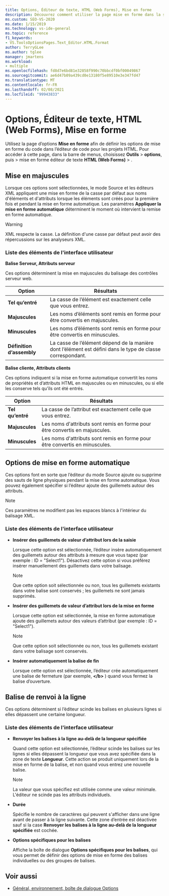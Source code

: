 ```yaml
---
title: Options, Éditeur de texte, HTML (Web Forms), Mise en forme
description: Découvrez comment utiliser la page mise en forme dans la section HTML pour définir des options de projet HTML pour la mise en forme du code dans l’éditeur de code.
ms.custom: SEO-VS-2020
ms.date: 1/15/2019
ms.technology: vs-ide-general
ms.topic: reference
f1_keywords:
- VS.ToolsOptionsPages.Text_Editor.HTML.Format
author: TerryGLee
ms.author: tglee
manager: jmartens
ms.workload:
- multiple
ms.openlocfilehash: fd8d7e6bd81e32858f990c70bbcdf0bf00049867
ms.sourcegitcommit: ae6d47b09a439cd0e13180f5e89510e3e347fd47
ms.translationtype: MT
ms.contentlocale: fr-FR
ms.lasthandoff: 02/08/2021
ms.locfileid: "99943833"
---
```

# <a name="options-text-editor-html-web-forms-formatting"></a>Options, Éditeur de texte, HTML (Web Forms), Mise en forme

Utilisez la page d’options **Mise en forme** afin de définir les options de mise en forme du code dans l’éditeur de code pour les projets HTML. Pour accéder à cette page, dans la barre de menus, choisissez **Outils**  >  **options**, puis   >  mise en forme éditeur de texte **HTML (Web Forms)**  >  .

## <a name="capitalization"></a>Mise en majuscules

Lorsque ces options sont sélectionnées, le mode Source et les éditeurs XML appliquent une mise en forme de la casse par défaut aux noms d'éléments et d'attributs lorsque les éléments sont créés pour la première fois et pendant la mise en forme automatique. Les paramètres **Appliquer la mise en forme automatique** déterminent le moment où intervient la remise en forme automatique.

> [!WARNING]
> XML respecte la casse. La définition d'une casse par défaut peut avoir des répercussions sur les analyseurs XML.

### <a name="uielement-list"></a>Liste des éléments de l'interface utilisateur

**Balise Serveur, Attributs serveur**

Ces options déterminent la mise en majuscules du balisage des contrôles serveur web.

|Option|Résultats|
|---------------------------------|------------------------------|
|**Tel qu’entré**|La casse de l’élément est exactement celle que vous entrez.|
|**Majuscules**|Les noms d’éléments sont remis en forme pour être convertis en majuscules.|
|**Minuscules**|Les noms d’éléments sont remis en forme pour être convertis en minuscules.|
|**Définition d’assembly**|La casse de l’élément dépend de la manière dont l’élément est défini dans le type de classe correspondant.|

**Balise cliente, Attributs clients**

Ces options indiquent si la mise en forme automatique convertit les noms de propriétés et d’attributs HTML en majuscules ou en minuscules, ou si elle les conserve tels qu’ils ont été entrés.

|Option|Résultats|
|---------------------------------|------------------------------|
|**Tel qu’entré**|La casse de l’attribut est exactement celle que vous entrez.|
|**Majuscules**|Les noms d'attributs sont remis en forme pour être convertis en majuscules.|
|**Minuscules**|Les noms d'attributs sont remis en forme pour être convertis en minuscules.|

## <a name="automatic-formatting-options"></a>Options de mise en forme automatique

Ces options font en sorte que l’éditeur du mode Source ajoute ou supprime des sauts de ligne physiques pendant la mise en forme automatique. Vous pouvez également spécifier si l’éditeur ajoute des guillemets autour des attributs.

> [!NOTE]
> Ces paramètres ne modifient pas les espaces blancs à l'intérieur du balisage XML.

### <a name="uielement-list"></a>Liste des éléments de l'interface utilisateur

- **Insérer des guillemets de valeur d’attribut lors de la saisie**

   Lorsque cette option est sélectionnée, l’éditeur insère automatiquement des guillemets autour des attributs à mesure que vous tapez (par exemple : ID = "Select1"). Désactivez cette option si vous préférez insérer manuellement des guillemets dans votre balisage.

   > [!NOTE]
   > Que cette option soit sélectionnée ou non, tous les guillemets existants dans votre balise sont conservés ; les guillemets ne sont jamais supprimés.

- **Insérer des guillemets de valeur d’attribut lors de la mise en forme**

   Lorsque cette option est sélectionnée, la mise en forme automatique ajoute des guillemets autour des valeurs d’attribut (par exemple : ID = "Select1").

   > [!NOTE]
   > Que cette option soit sélectionnée ou non, tous les guillemets existant dans votre balisage sont conservés.

- **Insérer automatiquement la balise de fin**

   Lorsque cette option est sélectionnée, l’éditeur crée automatiquement une balise de fermeture (par exemple, **\</b>** ) quand vous fermez la balise d’ouverture.

## <a name="tag-wrapping"></a>Balise de renvoi à la ligne

Ces options déterminent si l’éditeur scinde les balises en plusieurs lignes si elles dépassent une certaine longueur.

### <a name="uielement-list"></a>Liste des éléments de l'interface utilisateur

- **Renvoyer les balises à la ligne au-delà de la longueur spécifiée**

   Quand cette option est sélectionnée, l’éditeur scinde les balises sur les lignes si elles dépassent la longueur que vous avez spécifiée dans la zone de texte **Longueur**. Cette action se produit uniquement lors de la mise en forme de la balise, et non quand vous entrez une nouvelle balise.

   > [!NOTE]
   > La valeur que vous spécifiez est utilisée comme une valeur minimale. L'éditeur ne scinde pas les attributs individuels.

- **Durée**

   Spécifie le nombre de caractères qui peuvent s'afficher dans une ligne avant de passer à la ligne suivante. Cette zone d’entrée est déactivée sauf si la case **Renvoyer les balises à la ligne au-delà de la longueur spécifiée** est cochée.

- **Options spécifiques pour les balises**

   Affiche la boîte de dialogue **Options spécifiques pour les balises**, qui vous permet de définir des options de mise en forme des balises individuelles ou des groupes de balises.

## <a name="see-also"></a>Voir aussi

- [Général, environnement, boîte de dialogue Options](../../ide/reference/general-environment-options-dialog-box.md)
